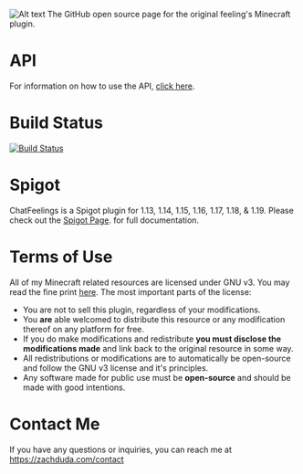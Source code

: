 ![Alt text](Images/chatfeelingsbanner.png?raw=true "ChatFeelings Banner")
The GitHub open source page for the original feeling's Minecraft plugin.

# API
For information on how to use the API, [click here](https://www.spigotmc.org/wiki/chatfeelings-api/).

# Build Status
[![Build Status](https://app.travis-ci.com/zachduda/ChatFeelings.svg?branch=master)](https://app.travis-ci.com/zachduda/ChatFeelings)

# Spigot
ChatFeelings is a Spigot plugin for 1.13, 1.14, 1.15, 1.16, 1.17, 1.18, & 1.19. Please check out the [Spigot Page](https://www.spigotmc.org/resources/chatfeelings.12987/). for full documentation.

# Terms of Use
All of my Minecraft related resources are licensed under GNU v3. You may read the fine print [here](https://github.com/zachduda/ChatFeelings/blob/master/LICENSE).
The most important parts of the license:
- You are not to sell this plugin, regardless of your modifications.
- You **are** able welcomed to distribute this resource or any modification thereof on any platform for free.
- If you do make modifications and redistribute **you must disclose the modifications made** and link back to the original resource in some way.
- All redistributions or modifications are to automatically be open-source and follow the GNU v3 license and it's principles.
- Any software made for public use must be **open-source** and should be made with good intentions.

# Contact Me
If you have any questions or inquiries, you can reach me at https://zachduda.com/contact
